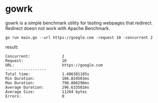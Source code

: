 # gowrk

gowrk is a simple benchmark utility for testing webpages that redirect. Redirect doesn not work with Apache Benchmark.

```
go run main.go --url https://google.com -request 10 -concurrent 2
```

result:

```
Concurrent:              2
Request:                 10
URL:                     https://google.com
------------------
Total time:              1.486381105s
Min Duration:            166.024501ms
Max Duration:            798.886296ms
Average Duration:        296.633581ms
Average Size:            11264 bytes
Errors:                  0
```
